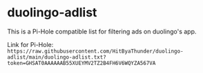 # duolingo-adlist

This is a Pi-Hole compatible list for filtering ads on duolingo's app.

Link for Pi-Hole: `https://raw.githubusercontent.com/HitByaThunder/duolingo-adlist/main/duolingo-adlist.txt?token=GHSAT0AAAAAAB55XUEYMV2TZ2B4FH6V6WQYZA567VA`
